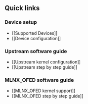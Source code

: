 ## Quick links

### Device setup
* [[Supported Devices]]
* [[Device configuration]]

### Upstream software guide
* [[Upstream kernel configuration]]
* [[Upstream step by step guide]]

### MLNX_OFED software guide
* [[MLNX_OFED kernel support]]
* [[MLNX_OFED step by step guide]]